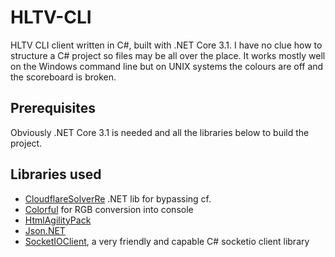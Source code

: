 
# HLTV-CLI

HLTV CLI client written in C#, built with .NET Core 3.1. I have no clue how to structure a C# project so files may be all over the place. It works mostly well on the Windows command line but on UNIX systems the colours are off and the scoreboard is broken.

## Prerequisites

Obviously .NET Core 3.1 is needed and all the libraries below to build the project.

## Libraries used

- [CloudflareSolverRe](https://github.com/RyuzakiH/CloudflareSolverRe) .NET lib for bypassing cf.
- [Colorful](http://colorfulconsole.com/) for RGB conversion into console
- [HtmlAgilityPack](https://html-agility-pack.net/)
- [Json.NET](https://www.newtonsoft.com/json)
- [SocketIOClient](https://github.com/doghappy/socket.io-client-csharp), a very friendly and capable C# socketio client library
